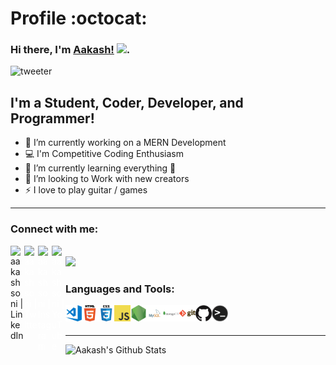 # Profile  :octocat:
### Hi there, I'm [Aakash!]() <img src="https://raw.githubusercontent.com/vatsa287/vatsa287/master/assets/Hi.gif?raw=true" width="30px">. 

<img src="https://img.shields.io/twitter/follow/aakashsoni_1?style=social" alt="tweeter">

## I'm a Student, Coder, Developer, and Programmer!
- 🔭 I’m currently working on a MERN Development
- 💻 I'm Competitive Coding Enthusiasm
- 🌱 I’m currently learning everything 🤣
- 👯 I’m looking to Work with new creators
- ⚡ I love to play guitar / games

---

### Connect with me:

<!-- [<img align="left" alt="codeSTACKr.com" width="22px" src="https://raw.githubusercontent.com/iconic/open-iconic/master/svg/globe.svg" />][website] -->
[<img align="left" alt="aakashsoni | LinkedIn" width="22px" src="https://cdn.jsdelivr.net/npm/simple-icons@v3/icons/linkedin.svg" />][linkedin]
[<img align="left" alt="aakashsoni | Twitter" width="22px" style="color:white" src="https://cdn.jsdelivr.net/npm/simple-icons@v3/icons/twitter.svg" />][twitter]
[<img align="left" alt="aakashsoni | Instagram" width="22px" style="color:white" src="https://cdn.jsdelivr.net/npm/simple-icons@v3/icons/instagram.svg" />][instagram]
[<img align="left" alt="aakashsoni | YouTube" width="22px" style="color:white" src="https://cdn.jsdelivr.net/npm/simple-icons@v3/icons/youtube.svg" />][youtube]
<br/>
<img  src="https://img.shields.io/github/followers/aakashsoni-cloud?style=social" />
<br />

### Languages and Tools:

<img align="left" alt="Visual Studio Code" width="26px" src="https://raw.githubusercontent.com/github/explore/80688e429a7d4ef2fca1e82350fe8e3517d3494d/topics/visual-studio-code/visual-studio-code.png" />
<img align="left" alt="HTML5" width="26px" src="https://raw.githubusercontent.com/github/explore/80688e429a7d4ef2fca1e82350fe8e3517d3494d/topics/html/html.png" />
<img align="left" alt="CSS3" width="26px" src="https://raw.githubusercontent.com/github/explore/80688e429a7d4ef2fca1e82350fe8e3517d3494d/topics/css/css.png" />
<img align="left" alt="JavaScript" width="26px" src="https://raw.githubusercontent.com/github/explore/80688e429a7d4ef2fca1e82350fe8e3517d3494d/topics/javascript/javascript.png" />
<!-- <img align="left" alt="React" width="26px" src="https://raw.githubusercontent.com/github/explore/80688e429a7d4ef2fca1e82350fe8e3517d3494d/topics/react/react.png" /> -->
<img align="left" alt="Node.js" width="26px" src="https://raw.githubusercontent.com/github/explore/80688e429a7d4ef2fca1e82350fe8e3517d3494d/topics/nodejs/nodejs.png" />
<img align="left" alt="MySQL" width="26px" src="https://raw.githubusercontent.com/github/explore/80688e429a7d4ef2fca1e82350fe8e3517d3494d/topics/mysql/mysql.png" />
<img align="left" alt="MongoDB" width="26px" src="https://raw.githubusercontent.com/github/explore/80688e429a7d4ef2fca1e82350fe8e3517d3494d/topics/mongodb/mongodb.png" />
<img align="left" alt="Git" width="26px" src="https://raw.githubusercontent.com/github/explore/80688e429a7d4ef2fca1e82350fe8e3517d3494d/topics/git/git.png" />
<img align="left" alt="GitHub" width="26px" src="https://raw.githubusercontent.com/github/explore/78df643247d429f6cc873026c0622819ad797942/topics/github/github.png" />
<img align="left" alt="Terminal" width="26px" src="https://raw.githubusercontent.com/github/explore/80688e429a7d4ef2fca1e82350fe8e3517d3494d/topics/terminal/terminal.png" />
<br />
<br />

---

<img align="left" alt="Aakash's Github Stats" src="https://github-readme-stats.vercel.app/api?username=aakashsoni-cloud&show_icons=true&hide_border=true" />

<!-- [website]: # -->
[twitter]: https://twitter.com/aakashsoni_1
[youtube]: https://www.youtube.com/channel/UCJgsph4V0JfoeQ4WZFzFp1w?view_as=subscriber
[instagram]: https://www.instagram.com/_aakash__soni_/
[linkedin]: https://www.linkedin.com/in/aakash-soni-professional/
